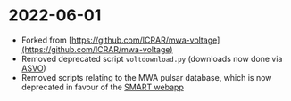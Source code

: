 # 2022-06-01

- Forked from [https://github.com/ICRAR/mwa-voltage](https://github.com/ICRAR/mwa-voltage)
- Removed deprecated script `voltdownload.py` (downloads now done via [ASVO](https://asvo.mwatelescope.org/))
- Removed scripts relating to the MWA pulsar database, which is now deprecated in favour of the [SMART webapp](https://apps.datacentral.org.au/smart/)
